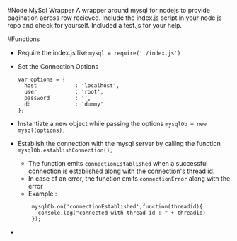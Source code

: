 #Node MySql Wrapper
A wrapper around mysql for nodejs to provide pagination across row recieved.
Include the index.js script in your node js repo and check for yourself.
Included a test.js for your help.

#Functions
- Require the index.js like 
  `mysql = require('./index.js')`
- Set the Connection Options
  ```
  var options = {
    host            : 'localhost',
    user            : 'root',
    password        : '',
    db              : 'dummy'
  };
  
  ```
- Instantiate a new object while passing the options
  `mysqlOb = new mysql(options);`

- Establish the connection with the mysql server by calling the function `mysqlOb.establishConnection();`
  - The function emits `connectionEstablished` when a successful connection is established along with the connection's thread id. 
  - In case of an error, the function emits `connectionError` along with the error
  - Example : 
     ```
      mysqlOb.on('connectionEstablished',function(threadid){
        console.log("connected with thread id : " + threadid)
      });
     
     ```
- 
